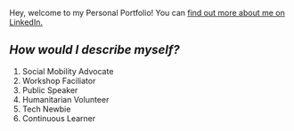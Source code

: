 <!DOCTYPE html>
<html>
  
<div>
  <head>
    <title><h1><strong>Emily Walter</strong></h1></title>
  </head>
  <body>
    <p>Hey, welcome to my Personal Portfolio! You can <a href="https://www.linkedin.com/in/emjwalter/">find out more about me on LinkedIn.</a>
    </p>
</div>
   
<h2><em>How would I describe myself?</em></h2>
<ol>
  <li>Social Mobility Advocate </li>
  <li>Workshop Faciliator</li>
  <li>Public Speaker</li>
  <li>Humanitarian Volunteer </li>
  <li>Tech Newbie</li>
  <li>Continuous Learner</li> 
</ol>   
    
  </body>
</html>

